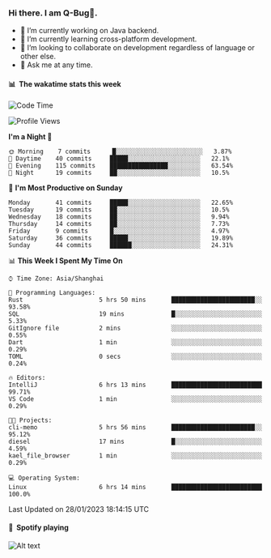 ### Hi there. I am Q-Bug🐞.

- 🔭 I’m currently working on Java backend.
- 🌱 I’m currently learning cross-platform development.
- 👯 I’m looking to collaborate on development regardless of language or other else.
- 💬 Ask me at any time.

#### 📊 &nbsp;**The wakatime stats this week**  
<!--START_SECTION:waka-->
![Code Time](http://img.shields.io/badge/Code%20Time-57%20hrs%2039%20mins-blue)

![Profile Views](http://img.shields.io/badge/Profile%20Views-0-blue)

**I'm a Night 🦉** 

```text
🌞 Morning    7 commits      █░░░░░░░░░░░░░░░░░░░░░░░░   3.87% 
🌆 Daytime    40 commits     █████░░░░░░░░░░░░░░░░░░░░   22.1% 
🌃 Evening    115 commits    ████████████████░░░░░░░░░   63.54% 
🌙 Night      19 commits     ██░░░░░░░░░░░░░░░░░░░░░░░   10.5%

```
📅 **I'm Most Productive on Sunday** 

```text
Monday       41 commits     █████░░░░░░░░░░░░░░░░░░░░   22.65% 
Tuesday      19 commits     ██░░░░░░░░░░░░░░░░░░░░░░░   10.5% 
Wednesday    18 commits     ██░░░░░░░░░░░░░░░░░░░░░░░   9.94% 
Thursday     14 commits     ██░░░░░░░░░░░░░░░░░░░░░░░   7.73% 
Friday       9 commits      █░░░░░░░░░░░░░░░░░░░░░░░░   4.97% 
Saturday     36 commits     █████░░░░░░░░░░░░░░░░░░░░   19.89% 
Sunday       44 commits     ██████░░░░░░░░░░░░░░░░░░░   24.31%

```


📊 **This Week I Spent My Time On** 

```text
⌚︎ Time Zone: Asia/Shanghai

💬 Programming Languages: 
Rust                     5 hrs 50 mins       ███████████████████████░░   93.58% 
SQL                      19 mins             █░░░░░░░░░░░░░░░░░░░░░░░░   5.33% 
GitIgnore file           2 mins              ░░░░░░░░░░░░░░░░░░░░░░░░░   0.55% 
Dart                     1 min               ░░░░░░░░░░░░░░░░░░░░░░░░░   0.29% 
TOML                     0 secs              ░░░░░░░░░░░░░░░░░░░░░░░░░   0.24%

🔥 Editors: 
IntelliJ                 6 hrs 13 mins       █████████████████████████   99.71% 
VS Code                  1 min               ░░░░░░░░░░░░░░░░░░░░░░░░░   0.29%

🐱‍💻 Projects: 
cli-memo                 5 hrs 56 mins       ███████████████████████░░   95.12% 
diesel                   17 mins             █░░░░░░░░░░░░░░░░░░░░░░░░   4.59% 
kael_file_browser        1 min               ░░░░░░░░░░░░░░░░░░░░░░░░░   0.29%

💻 Operating System: 
Linux                    6 hrs 14 mins       █████████████████████████   100.0%

```


 Last Updated on 28/01/2023 18:14:15 UTC
<!--END_SECTION:waka-->

#### 🎵 &nbsp;**Spotify playing**  
![Alt text](https://spotify-recently-played-readme.vercel.app/api?user=e5y1o4x7kdt9kf2blu4wvmb4s&unique={true|1|on|yes})

